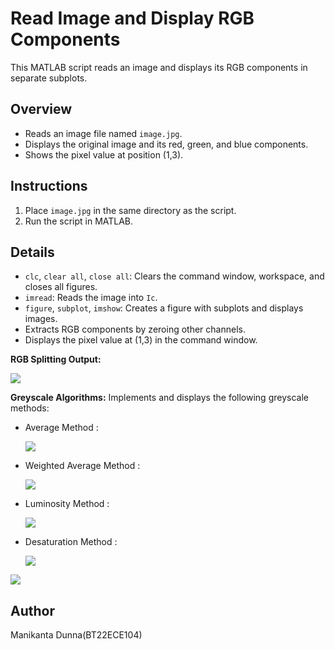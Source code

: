 # Read Image and Display RGB Components

This MATLAB script reads an image and displays its RGB components in separate subplots.

## Overview

- Reads an image file named `image.jpg`.
- Displays the original image and its red, green, and blue components.
- Shows the pixel value at position (1,3).

## Instructions

1. Place `image.jpg` in the same directory as the script.
2. Run the script in MATLAB.

## Details

- `clc`, `clear all`, `close all`: Clears the command window, workspace, and closes all figures.
- `imread`: Reads the image into `Ic`.
- `figure`, `subplot`, `imshow`: Creates a figure with subplots and displays images.
- Extracts RGB components by zeroing other channels.
- Displays the pixel value at (1,3) in the command window.

**RGB Splitting Output:**

![](https://github.com/user-attachments/assets/3ede3b05-e08e-4005-b696-15aa3659cafd)

**Greyscale Algorithms:** Implements and displays the following greyscale methods:

- Average Method :

  ![](https://github.com/user-attachments/assets/877017b9-46f1-4c5f-ba78-a7e90396a7d9)

- Weighted Average Method :

  ![](https://github.com/user-attachments/assets/23513d5f-1234-4683-94ea-d3fa953e75c6)

- Luminosity Method :

  ![](https://github.com/user-attachments/assets/a7a2d198-60b8-404f-92c7-4dbb29551dbb)

- Desaturation Method :

  ![](https://github.com/user-attachments/assets/da813fe2-d44f-4c9e-847b-c3dfaa4148f9)
 
![](https://github.com/user-attachments/assets/9889e960-80e3-4149-81ea-7eaa8e68b6fa)

## Author

Manikanta Dunna(BT22ECE104)